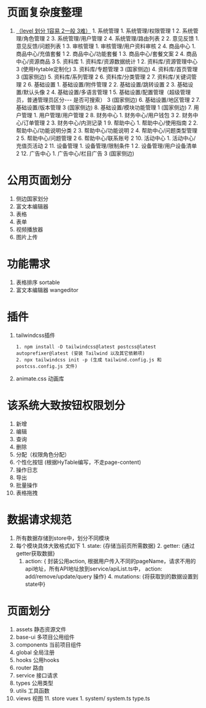 # 页面复杂度整理
  1. <u>（level 划分 1容易 2一般 3难）</u>
          1. 系统管理
             1. 系统管理/权限管理 1
             2. 系统管理/角色管理 2
             3. 系统管理/用户管理 2
             4. 系统管理/路由列表 2
        2.  意见反馈
             1. 意见反馈/问题列表 1
        3. 审核管理
             1. 审核管理/用户资料审核 2
        4. 商品中心
             1. 商品中心/充值套餐 1
             2. 商品中心/功能套餐 1
             3. 商品中心/套餐文案 2
             4. 商品中心/资源商品 3
        5. 资料库
             1. 资料库/资源数据统计 1
             2. 资料库/资源管理中心 3 (使用Hytable定制化)
             3. 资料库/专题管理 3 (国家侧边)
             4. 资料库/首页管理 3 (国家侧边)
             5. 资料库/系列管理 2
             6. 资料库/分类管理 2
             7. 资料库/关键词管理 2
        6.  基础设置
             1. 基础设置/附件管理 2
             2. 基础设置/跳转设置 2
             3. 基础设置/默认头像 2
             4. 基础设置/多语言管理 1
             5. 基础设置/配置管理（超级管理员，普通管理员区分--- 是否可搜索） 3  (国家侧边)
             6. 基础设置/地区管理 2
             7. 基础设置/版本管理 3  (国家侧边)
             8. 基础设置/模块功能管理 1  (国家侧边)
        7. 用户管理
             1. 用户管理/用户管理 2
        8. 财务中心
             1. 财务中心/用户钱包 3
             2. 财务中心/订单管理 2
             3. 财务中心/内测记录 1
        9. 帮助中心
             1. 帮助中心/使用指南 2
             2. 帮助中心/功能说明分类 2
             3. 帮助中心/功能说明 2
             4. 帮助中心/问题类型管理 2
             5. 帮助中心/问题管理 2
             6. 帮助中心/联系账号 2
        10. 活动中心
             1. 活动中心/充值页活动 2
        11. 设备管理
              1. 设备管理/限制条件 1
              2. 设备管理/用户设备清单 2
        12. 广告中心
              1. 广告中心/栏目广告 3 (国家侧边)
# 公用页面划分
  1. 侧边国家划分
  2. 富文本编辑器
  3. 表格
  4. 表单
  5. 视频播放器
  6. 图片上传
# 功能需求
  1. 表格排序 sortable
  2. 富文本编辑器 wangeditor
# 插件
  1. tailwindcss插件

     ```shell
     1. npm install -D tailwindcss@latest postcss@latest autoprefixer@latest (安装 Tailwind 以及其它依赖项)
     2. npx tailwindcss init -p (生成 tailwind.config.js 和 postcss.config.js 文件)
     ```
  2. animate.css 动画库
# 该系统大致按钮权限划分
  1. 新增
  2. 编辑
  3. 查询
  4. 删除
  5. 分配（权限角色分配）
  6. 个性化按钮 (根据HyTable编写，不走page-content)
  7. 操作日志
  8. 导出
  9. 批量操作
  10. 表格拖拽
# 数据请求规范
  1. 所有数据存储到store中，划分不同模块
  2. 每个模块具体大致格式如下
          1. state: {存储当前页所需数据}
        2. getter: {通过getter获取数据}
      1. action: {
            封装公用action, 根据用户传入不同的pageName，请求不用的api地址，所有API地址放到service/apiList.ts中，
          action: add/remove/update/query 操作}
          4. mutations: {将获取到的数据设置到state中}

# 页面划分
  1. assets 静态资源文件
  2. base-ui 多项目公用组件
  3. components 当前项目组件
  4. global 全局注册
  5. hooks 公用hooks
  6. router 路由
  7. service 接口请求
  8. types 公用类型
  9. utils 工具函数
  10. views 视图
    11. store vuex
          1. system/ system.ts type.ts

